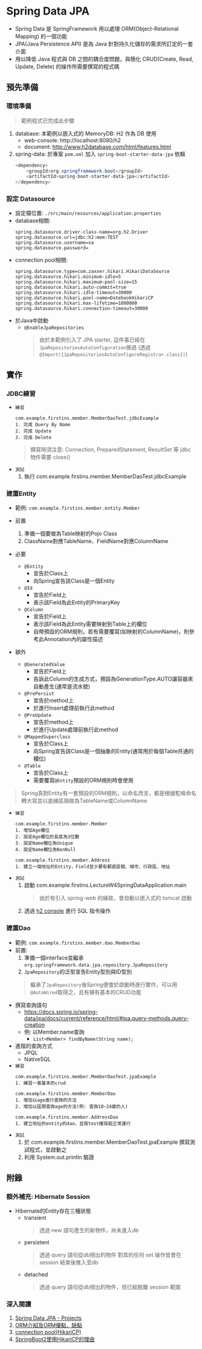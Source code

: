 # Spring Data JPA
- Spring Data 是 SpringFramework 用以處理 ORM(Object-Relational Mapping) 的一個功能
- JPA(Java Persistence API) 是為 Java 針對持久化儲存的需求所訂定的一套介面
- 用以降低 Java 程式與 DB 之間的耦合度問題，與簡化 CRUD(Create, Read, Update, Delete) 的操作所需要撰寫的程式碼

## 預先準備
### 環境準備
> 範例程式已完成此步驟
1. database: 本範例以嵌入式的 MemoryDB: H2 作為 DB 使用
    - web-console: http://localhost:8080/h2
    - document: http://www.h2database.com/html/features.html
2. spring-data: 於專案 `pom.xml` 加入 `spring-boot-starter-data-jpa` 依賴
    ```java
    <dependency>
        <groupId>org.springframework.boot</groupId>
        <artifactId>spring-boot-starter-data-jpa</artifactId>
    </dependency>
    ```

### 設定 Datasource
- 設定檔位置: `./src/main/resources/application.properties`
- database相關:
    ```properties
    spring.datasource.driver-class-name=org.h2.Driver
    spring.datasource.url=jdbc:h2:mem:TEST
    spring.datasource.username=sa
    spring.datasource.password=
    ```
- connection pool相關:
    ```properties
    spring.datasource.type=com.zaxxer.hikari.HikariDataSource
    spring.datasource.hikari.minimum-idle=5
    spring.datasource.hikari.maximum-pool-size=15
    spring.datasource.hikari.auto-commit=true
    spring.datasource.hikari.idle-timeout=30000
    spring.datasource.hikari.pool-name=DatebookHikariCP
    spring.datasource.hikari.max-lifetime=1800000
    spring.datasource.hikari.connection-timeout=30000
    ```
- 於Java中啟動
    - `@EnableJpaRepositories`
        > 由於本範例引入了 JPA starter, 這件事已經在`JpaRepositoriesAutoConfiguration`做過
        > (透過`@Import({JpaRepositoriesAutoConfigureRegistrar.class})`)

## 實作
### JDBC練習
- `練習`
    ```
    com.example.firstins.member.MemberDaoTest.jdbcExample
    1. 完成 Query By Name
    2. 完成 Update
    3. 完成 Delete
    ```
    > 撰寫時須注意: Connection, PreparedStatement, ResultSet 等 jdbc 物件需要 close()
- `測試`
    1. 執行 com.example.firstins.member.MemberDaoTest.jdbcExample

### 建置Entity
- 範例: `com.example.firstins.member.entity.Member`
- 前置
    1. 準備一個要做為Table映射的Pojo Class
    2. ClassName對應TableName、FieldName對應ColumnName
- 必要
    - `@Entity`
        - 宣告於Class上
        - 向Spring宣告該Class是一個Entity
    - `@Id`
        - 宣告於Field上
        - 表示該Field為此Entity的PrimaryKey
    - `@Column`
        - 宣告於Field上
        - 表示該Field為此Entity需要映射到Table上的欄位
        - 自帶預設的ORM規則，若有需要覆寫(如映射的ColumnName)，則參考此Annotation內的屬性描述

- 額外
    - `@GeneratedValue`
        - 宣告於Field上
        - 告訴此Column的生成方式，預設為GenerationType.AUTO讓容器來自動產生(通常是流水號)
    - `@PrePersist`
        - 宣告於method上
        - 於進行Insert處理前執行此method
    - `@PreUpdate`
        - 宣告於method上
        - 於進行Update處理前執行此method
    - `@MappedSuperclass`
        - 宣告於Class上
        - 向Spring宣告該Class是一個抽象的Entity(通常用於每個Table共通的欄位)
    - `@Table`
        - 宣告於Class上
        - 需要覆寫`@Entity`預設的ORM規則時會使用
> Spring真對Entity有一套預設的ORM規則，以命名而言，都是根據駝峰命名轉大寫並以底線區隔做為TableName或ColumnName
- `練習`
    ```
    com.example.firstins.member.Member
    1. 增加Age欄位
    2. 設定Age欄位的長度為3位數
    3. 設定Name欄位為Unique
    4. 設定Name欄位為NonNull

    com.example.firstins.member.Address
    1. 建立一個地址的Entity，Field至少要有郵遞區號、城市、行政區、地址
    ```
- `測試`
    1. 啟動 com.example.firstins.LectureW4SpringDataApplication.main
        > 由於有引入 spring-web 的緣故，會自動以嵌入式的 tomcat 啟動
    2. 透過 [h2 console](http://localhost:8080/h2) 進行 SQL 指令操作

### 建置Dao
- 範例: `com.example.firstins.member.dao.MemberDao`
- 前置:
    1. 準備一個interface並繼承`org.springframework.data.jpa.repository.JpaRepository`
    2. `JpaRepository`的泛型宣告Entity型別與ID型別
    > 繼承了`JpaRepository`後Spring便會於啟動時進行實作，可以用`@AutoWired`取得之，且有擁有基本的CRUD功能
- 撰寫查詢語句
    - https://docs.spring.io/spring-data/jpa/docs/current/reference/html/#jpa.query-methods.query-creation
    - 例: 以Member.name查詢
        - `List<Member> findByName(String name);`
- 進階的查詢方式
    - JPQL
    - NativeSQL
- `練習`
    ```
    com.example.firstins.member.MemberDaoTest.jpaExample
    1. 練習一套基本的crud

    com.example.firstins.member.MemberDao
    1. 增加以age進行查詢的方法
    2. 增加以區間查詢age的方法(例: 查詢18~24歲的人)

    com.example.firstins.member.AddressDao
    1. 建立地址的entity的dao，並寫test確保能正常運行
    ```
- `測試`
    1. 於 com.example.firstins.member.MemberDaoTest.jpaExample 撰寫測試程式，並啟動之
    2. 利用 System.out.println 驗證

## 附錄
### 額外補充: Hibernate Session
- Hibernate的Entity存在三種狀態
    - transient
        > 透過 new 語句產生的新物件，尚未進入db
    - persistent
        > 透過 query 語句從db撈出的物件
        > 對其的任何 set 操作皆會在 session 結束後推入至db
    - detached
        > 透過 query 語句從db撈出的物件，但已經脫離 session 範圍

### 深入閱讀
1. [Spring Data JPA - Projects](https://projects.spring.io/spring-data-jpa/)
2. [ORM介紹及ORM優點、缺點](http://www.cnblogs.com/xiaowuzi/p/3485302.html)
3. [connection pool(HikariCP)](https://www.baeldung.com/hikaricp)
4. [SpringBoot2使用HikariCP的理由](http://blog.didispace.com/Springboot-2-0-HikariCP-default-reason/)
